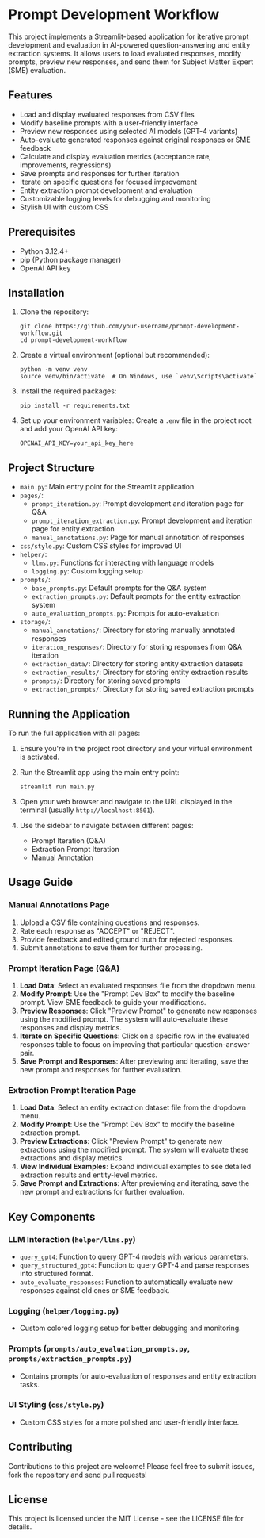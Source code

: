 # Prompt Development Workflow

This project implements a Streamlit-based application for iterative prompt development and evaluation in AI-powered question-answering and entity extraction systems. It allows users to load evaluated responses, modify prompts, preview new responses, and send them for Subject Matter Expert (SME) evaluation.

## Features

- Load and display evaluated responses from CSV files
- Modify baseline prompts with a user-friendly interface
- Preview new responses using selected AI models (GPT-4 variants)
- Auto-evaluate generated responses against original responses or SME feedback
- Calculate and display evaluation metrics (acceptance rate, improvements, regressions)
- Save prompts and responses for further iteration
- Iterate on specific questions for focused improvement
- Entity extraction prompt development and evaluation
- Customizable logging levels for debugging and monitoring
- Stylish UI with custom CSS

## Prerequisites

- Python 3.12.4+
- pip (Python package manager)
- OpenAI API key

## Installation

1. Clone the repository:
   ```
   git clone https://github.com/your-username/prompt-development-workflow.git
   cd prompt-development-workflow
   ```

2. Create a virtual environment (optional but recommended):
   ```
   python -m venv venv
   source venv/bin/activate  # On Windows, use `venv\Scripts\activate`
   ```

3. Install the required packages:
   ```
   pip install -r requirements.txt
   ```

4. Set up your environment variables:
   Create a `.env` file in the project root and add your OpenAI API key:
   ```
   OPENAI_API_KEY=your_api_key_here
   ```

## Project Structure

- `main.py`: Main entry point for the Streamlit application
- `pages/`:
  - `prompt_iteration.py`: Prompt development and iteration page for Q&A
  - `prompt_iteration_extraction.py`: Prompt development and iteration page for entity extraction
  - `manual_annotations.py`: Page for manual annotation of responses
- `css/style.py`: Custom CSS styles for improved UI
- `helper/`:
  - `llms.py`: Functions for interacting with language models
  - `logging.py`: Custom logging setup
- `prompts/`:
  - `base_prompts.py`: Default prompts for the Q&A system
  - `extraction_prompts.py`: Default prompts for the entity extraction system
  - `auto_evaluation_prompts.py`: Prompts for auto-evaluation
- `storage/`:
  - `manual_annotations/`: Directory for storing manually annotated responses
  - `iteration_responses/`: Directory for storing responses from Q&A iteration
  - `extraction_data/`: Directory for storing entity extraction datasets
  - `extraction_results/`: Directory for storing entity extraction results
  - `prompts/`: Directory for storing saved prompts
  - `extraction_prompts/`: Directory for storing saved extraction prompts

## Running the Application

To run the full application with all pages:

1. Ensure you're in the project root directory and your virtual environment is activated.

2. Run the Streamlit app using the main entry point:
   ```
   streamlit run main.py
   ```

3. Open your web browser and navigate to the URL displayed in the terminal (usually `http://localhost:8501`).

4. Use the sidebar to navigate between different pages:
   - Prompt Iteration (Q&A)
   - Extraction Prompt Iteration
   - Manual Annotation

## Usage Guide

### Manual Annotations Page

1. Upload a CSV file containing questions and responses.
2. Rate each response as "ACCEPT" or "REJECT".
3. Provide feedback and edited ground truth for rejected responses.
4. Submit annotations to save them for further processing.

### Prompt Iteration Page (Q&A)

1. **Load Data**: Select an evaluated responses file from the dropdown menu.
2. **Modify Prompt**: Use the "Prompt Dev Box" to modify the baseline prompt. View SME feedback to guide your modifications.
3. **Preview Responses**: Click "Preview Prompt" to generate new responses using the modified prompt. The system will auto-evaluate these responses and display metrics.
4. **Iterate on Specific Questions**: Click on a specific row in the evaluated responses table to focus on improving that particular question-answer pair.
5. **Save Prompt and Responses**: After previewing and iterating, save the new prompt and responses for further evaluation.

### Extraction Prompt Iteration Page

1. **Load Data**: Select an entity extraction dataset file from the dropdown menu.
2. **Modify Prompt**: Use the "Prompt Dev Box" to modify the baseline extraction prompt.
3. **Preview Extractions**: Click "Preview Prompt" to generate new extractions using the modified prompt. The system will evaluate these extractions and display metrics.
4. **View Individual Examples**: Expand individual examples to see detailed extraction results and entity-level metrics.
5. **Save Prompt and Extractions**: After previewing and iterating, save the new prompt and extractions for further evaluation.

## Key Components

### LLM Interaction (`helper/llms.py`)

- `query_gpt4`: Function to query GPT-4 models with various parameters.
- `query_structured_gpt4`: Function to query GPT-4 and parse responses into structured format.
- `auto_evaluate_responses`: Function to automatically evaluate new responses against old ones or SME feedback.

### Logging (`helper/logging.py`)

- Custom colored logging setup for better debugging and monitoring.

### Prompts (`prompts/auto_evaluation_prompts.py`, `prompts/extraction_prompts.py`)

- Contains prompts for auto-evaluation of responses and entity extraction tasks.

### UI Styling (`css/style.py`)

- Custom CSS styles for a more polished and user-friendly interface.

## Contributing

Contributions to this project are welcome! Please feel free to submit issues, fork the repository and send pull requests!

## License

This project is licensed under the MIT License - see the LICENSE file for details.